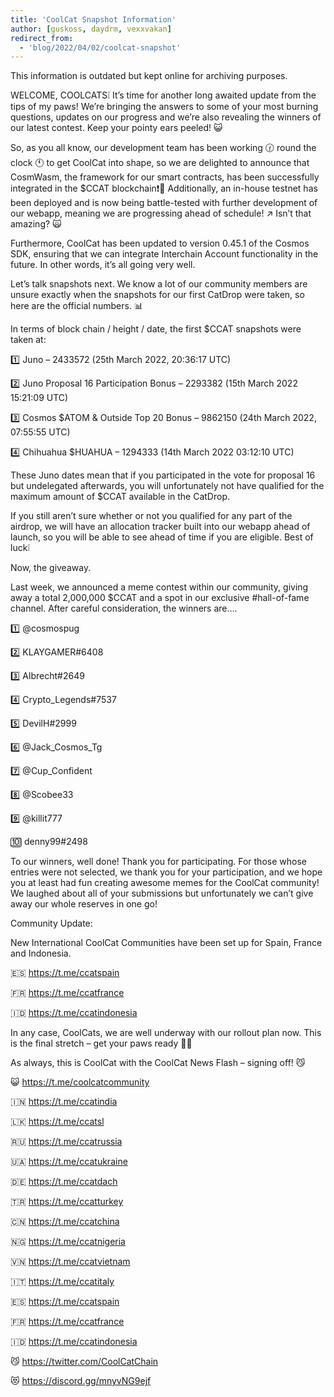 ```yaml
---
title: 'CoolCat Snapshot Information'
author: [guskoss, daydrm, vexxvakan]
redirect_from:
  - 'blog/2022/04/02/coolcat-snapshot'
---
```


<Gotcha> This information is outdated but kept online for archiving purposes.</Gotcha>

WELCOME, COOLCATS❕
It’s time for another long awaited update from the tips of my paws! We’re bringing the answers to some of your most burning questions, updates on our progress and we’re also revealing the winners of our latest contest. Keep your pointy ears peeled! 😺

So, as you all know, our development team has been working 🕜 round the clock 🕚 to get CoolCat into shape, so we are delighted to announce that CosmWasm, the framework for our smart contracts, has been successfully integrated in the $CCAT blockchain❗🎊 Additionally, an in-house testnet has been deployed and is now being battle-tested with further development of our webapp, meaning we are progressing ahead of schedule! ↗️ Isn’t that amazing? 🙀

Furthermore, CoolCat has been updated to version 0.45.1 of the Cosmos SDK, ensuring that we can integrate Interchain Account functionality in the future. In other words, it’s all going very well.

Let’s talk snapshots next. We know a lot of our community members are unsure exactly when the snapshots for our first CatDrop were taken, so here are the official numbers. 📊

In terms of block chain / height / date, the first $CCAT snapshots were taken at:

1️⃣ Juno – 2433572 (25th March 2022, 20:36:17 UTC)

2️⃣ Juno Proposal 16 Participation Bonus – 2293382 (15th March 2022 15:21:09 UTC)

3️⃣ Cosmos $ATOM & Outside Top 20 Bonus – 9862150 (24th March 2022, 07:55:55 UTC)

4️⃣ Chihuahua $HUAHUA – 1294333 (14th March 2022 03:12:10 UTC)

These Juno dates mean that if you participated in the vote for proposal 16 but undelegated afterwards, you will unfortunately not have qualified for the maximum amount of $CCAT available in the CatDrop.

If you still aren’t sure whether or not you qualified for any part of the airdrop, we will have an allocation tracker built into our webapp ahead of launch, so you will be able to see ahead of time if you are eligible. Best of luck❕

Now, the giveaway.


Last week, we announced a meme contest within our community, giving away a total 2,000,000 $CCAT and a spot in our exclusive #hall-of-fame channel. After careful consideration, the winners are….

1️⃣ @cosmospug

2️⃣ KLAYGAMER#6408

3️⃣ Albrecht#2649

4️⃣ Crypto_Legends#7537

5️⃣ DevilH#2999

6️⃣ @Jack_Cosmos_Tg

7️⃣ @Cup_Confident

8️⃣ @Scobee33

9️⃣ @killit777

🔟 denny99#2498

To our winners, well done! Thank you for participating. For those whose entries were not selected, we thank you for your participation, and we hope you at least had fun creating awesome memes for the CoolCat community! We laughed about all of your submissions but unfortunately we can’t give away our whole reserves in one go!

Community Update:

New International CoolCat Communities have been set up for Spain, France and Indonesia.

🇪🇸  https://t.me/ccatspain

🇫🇷 https://t.me/ccatfrance

🇮🇩 https://t.me/ccatindonesia

In any case, CoolCats, we are well underway with our rollout plan now. This is the final stretch – get your paws ready 🐾❕

As always, this is CoolCat with the CoolCat News Flash – signing off! 😼

😺 https://t.me/coolcatcommunity

🇮🇳 https://t.me/ccatindia

🇱🇰 https://t.me/ccatsl

🇷🇺 https://t.me/ccatrussia

🇺🇦 https://t.me/ccatukraine

🇩🇪 https://t.me/ccatdach

🇹🇷 https://t.me/ccatturkey

🇨🇳 https://t.me/ccatchina

🇳🇬 https://t.me/ccatnigeria

🇻🇳 https://t.me/ccatvietnam

🇮🇹 https://t.me/ccatitaly

🇪🇸  https://t.me/ccatspain

🇫🇷 https://t.me/ccatfrance

🇮🇩 https://t.me/ccatindonesia

😼 https://twitter.com/CoolCatChain

😻 https://discord.gg/mnyvNG9ejf